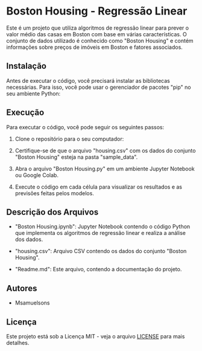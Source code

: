 # Boston Housing - Regressão Linear

Este é um projeto que utiliza algoritmos de regressão linear para prever o valor médio das casas em Boston com base em várias características. O conjunto de dados utilizado é conhecido como "Boston Housing" e contém informações sobre preços de imóveis em Boston e fatores associados.

## Instalação

Antes de executar o código, você precisará instalar as bibliotecas necessárias. Para isso, você pode usar o gerenciador de pacotes "pip" no seu ambiente Python:

## Execução

Para executar o código, você pode seguir os seguintes passos:

1. Clone o repositório para o seu computador:
  
3. Certifique-se de que o arquivo "housing.csv" com os dados do conjunto "Boston Housing" esteja na pasta "sample_data".

4. Abra o arquivo "Boston Housing.py" em um ambiente Jupyter Notebook ou Google Colab.

5. Execute o código em cada célula para visualizar os resultados e as previsões feitas pelos modelos.

## Descrição dos Arquivos

- "Boston Housing.ipynb": Jupyter Notebook contendo o código Python que implementa os algoritmos de regressão linear e realiza a análise dos dados.

- "housing.csv": Arquivo CSV contendo os dados do conjunto "Boston Housing".

- "Readme.md": Este arquivo, contendo a documentação do projeto.

## Autores

- Msamuelsons

## Licença

Este projeto está sob a Licença MIT - veja o arquivo [LICENSE](LICENSE) para mais detalhes.
